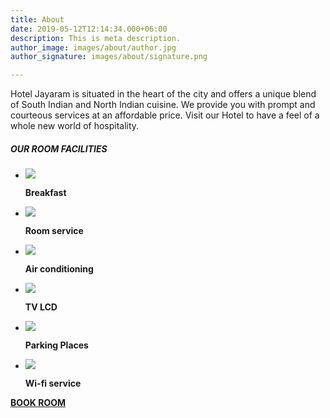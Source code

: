```yaml
---
title: About
date: 2019-05-12T12:14:34.000+06:00
description: This is meta description.
author_image: images/about/author.jpg
author_signature: images/about/signature.png

---
```

Hotel Jayaram is situated in the heart of the city and offers a unique blend of South Indian and North Indian cuisine. We provide you with prompt and courteous services at an affordable price. Visit our Hotel to have a feel of a whole new world of hospitality.

##### OUR ROOM FACILITIES

* ![](http://jayaramhotel.com/img/home-facilities-icon-one.png)

  **Breakfast**
* ![](http://jayaramhotel.com/img/home-facilities-icon-four.png)

  **Room service**


* ![](http://jayaramhotel.com/img/home-facilities-icon-two.png)

  **Air conditioning**
* ![](http://jayaramhotel.com/img/home-facilities-icon-five.png)

  **TV LCD**


* ![](http://jayaramhotel.com/img/home-facilities-icon-eight.png)

  **Parking Places**
* ![](http://jayaramhotel.com/img/home-facilities-icon-twelve.png)

  **Wi-fi service**

[**BOOK ROOM**](http://jayaramhotel.com/about-us.html#)
